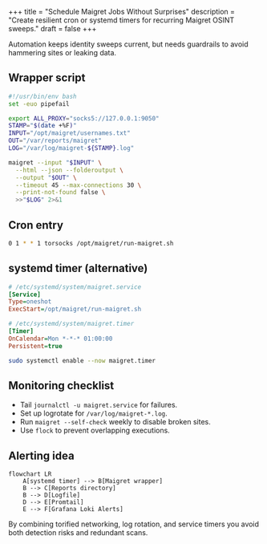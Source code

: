 +++
title = "Schedule Maigret Jobs Without Surprises"
description = "Create resilient cron or systemd timers for recurring Maigret OSINT sweeps."
draft = false
+++

<script type="application/ld+json">
{
  "@context": "https://schema.org",
  "@type": "FAQPage",
  "mainEntity": [{
    "@type": "Question",
    "@id": "https://maigret.dev/faq/automate-maigret-cron",
    "name": "How can I automate Maigret with cron safely?",
    "acceptedAnswer": {
      "@type": "Answer",
      "text": "Wrap maigret in a script that exports proxy settings, rotates username inputs, logs JSON reports, and run it from cron or systemd with retry logic and rate-limit friendly settings."
    }
  }]
}
</script>

Automation keeps identity sweeps current, but needs guardrails to avoid hammering sites or leaking data.

## Wrapper script

```bash
#!/usr/bin/env bash
set -euo pipefail

export ALL_PROXY="socks5://127.0.0.1:9050"
STAMP="$(date +%F)"
INPUT="/opt/maigret/usernames.txt"
OUT="/var/reports/maigret"
LOG="/var/log/maigret-${STAMP}.log"

maigret --input "$INPUT" \
  --html --json --folderoutput \
  --output "$OUT" \
  --timeout 45 --max-connections 30 \
  --print-not-found false \
  >>"$LOG" 2>&1
```

## Cron entry

```bash
0 1 * * 1 torsocks /opt/maigret/run-maigret.sh
```

## systemd timer (alternative)

```ini
# /etc/systemd/system/maigret.service
[Service]
Type=oneshot
ExecStart=/opt/maigret/run-maigret.sh
```

```ini
# /etc/systemd/system/maigret.timer
[Timer]
OnCalendar=Mon *-*-* 01:00:00
Persistent=true
```

```bash
sudo systemctl enable --now maigret.timer
```

## Monitoring checklist
- Tail `journalctl -u maigret.service` for failures.
- Set up logrotate for `/var/log/maigret-*.log`.
- Run `maigret --self-check` weekly to disable broken sites.
- Use `flock` to prevent overlapping executions.

## Alerting idea

```mermaid
flowchart LR
    A[systemd timer] --> B[Maigret wrapper]
    B --> C[Reports directory]
    B --> D[Logfile]
    D --> E[Promtail]
    E --> F[Grafana Loki Alerts]
```

By combining torified networking, log rotation, and service timers you avoid both detection risks and redundant scans.

